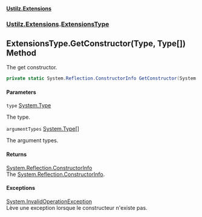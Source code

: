 #### [Ustilz.Extensions](index.md 'index')
### [Ustilz.Extensions](Ustilz.Extensions.md 'Ustilz.Extensions').[ExtensionsType](Ustilz.Extensions.ExtensionsType.md 'Ustilz.Extensions.ExtensionsType')

## ExtensionsType.GetConstructor(Type, Type[]) Method

The get constructor.

```csharp
private static System.Reflection.ConstructorInfo GetConstructor(System.Type type, params System.Type[] argumentTypes);
```
#### Parameters

<a name='Ustilz.Extensions.ExtensionsType.GetConstructor(System.Type,System.Type[]).type'></a>

`type` [System.Type](https://docs.microsoft.com/en-us/dotnet/api/System.Type 'System.Type')

The type.

<a name='Ustilz.Extensions.ExtensionsType.GetConstructor(System.Type,System.Type[]).argumentTypes'></a>

`argumentTypes` [System.Type](https://docs.microsoft.com/en-us/dotnet/api/System.Type 'System.Type')[[]](https://docs.microsoft.com/en-us/dotnet/api/System.Array 'System.Array')

The argument types.

#### Returns
[System.Reflection.ConstructorInfo](https://docs.microsoft.com/en-us/dotnet/api/System.Reflection.ConstructorInfo 'System.Reflection.ConstructorInfo')  
The [System.Reflection.ConstructorInfo](https://docs.microsoft.com/en-us/dotnet/api/System.Reflection.ConstructorInfo 'System.Reflection.ConstructorInfo').

#### Exceptions

[System.InvalidOperationException](https://docs.microsoft.com/en-us/dotnet/api/System.InvalidOperationException 'System.InvalidOperationException')  
Lève une exception lorsque le constructeur n'existe pas.